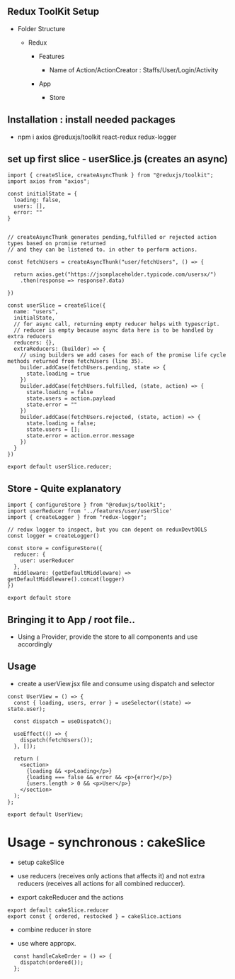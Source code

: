 ## Redux ToolKit Setup

- Folder Structure

  - Redux

    - Features

      - Name of Action/ActionCreator : Staffs/User/Login/Activity

    - App

      - Store

## Installation : install needed packages

- npm i axios @reduxjs/toolkit react-redux redux-logger

## set up first slice - userSlice.js (creates an async)

```
import { createSlice, createAsyncThunk } from "@reduxjs/toolkit";
import axios from "axios";

const initialState = {
  loading: false,
  users: [],
  error: ""
}


// createAsyncThunk generates pending,fulfilled or rejected action types based on promise returned
// and they can be listened to. in other to perform actions.

const fetchUsers = createAsyncThunk("user/fetchUsers", () => {

  return axios.get("https://jsonplaceholder.typicode.com/usersx/")
    .then(response => response?.data)

})

const userSlice = createSlice({
  name: "users",
  initialState,
  // for async call, returning empty reducer helps with typescript.
  // reducer is empty because async data here is to be handled by extra reducers
  reducers: {},
  extraReducers: (builder) => {
    // using builders we add cases for each of the promise life cycle methods returned from fetchUsers (line 35).
    builder.addCase(fetchUsers.pending, state => {
      state.loading = true
    })
    builder.addCase(fetchUsers.fulfilled, (state, action) => {
      state.loading = false
      state.users = action.payload
      state.error = ""
    })
    builder.addCase(fetchUsers.rejected, (state, action) => {
      state.loading = false;
      state.users = [];
      state.error = action.error.message
    })
  }
})

export default userSlice.reducer;

```

## Store - Quite explanatory

```
import { configureStore } from "@reduxjs/toolkit";
import userReducer from '../features/user/userSlice'
import { createLogger } from "redux-logger";

// redux logger to inspect, but you can depent on reduxDevtOOLS
const logger = createLogger()

const store = configureStore({
  reducer: {
    user: userReducer
  },
  middleware: (getDefaultMiddleware) => getDefaultMiddleware().concat(logger)
})

export default store

```

## Bringing it to App / root file..

- Using a Provider, provide the store to all components and use accordingly

## Usage

- create a userView.jsx file and consume using dispatch and selector

```
const UserView = () => {
  const { loading, users, error } = useSelector((state) => state.user);

  const dispatch = useDispatch();

  useEffect(() => {
    dispatch(fetchUsers());
  }, []);

  return (
    <section>
      {loading && <p>Loading</p>}
      {loading === false && error && <p>{error}</p>}
      {users.length > 0 && <p>User</p>}
    </section>
  );
};

export default UserView;

```

# Usage - synchronous : cakeSlice

- setup cakeSlice

- use reducers (receives only actions that affects it) and not extra reducers (receives all actions for all combined reduccer).

- export cakeReducer and the actions

```
export default cakeSlice.reducer
export const { ordered, restocked } = cakeSlice.actions
```

- combine reducer in store

- use where appropx.

```
  const handleCakeOrder = () => {
    dispatch(ordered());
  };
```
